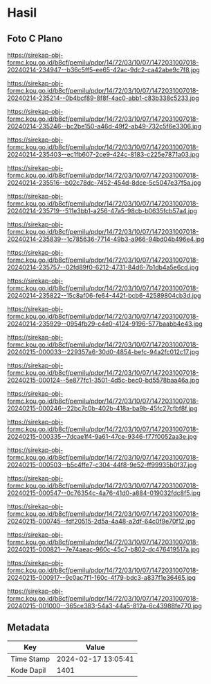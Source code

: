 # Hasil

## Foto C Plano

https://sirekap-obj-formc.kpu.go.id/b8cf/pemilu/pdpr/14/72/03/10/07/1472031007018-20240214-234947--b36c5ff5-ee65-42ac-9dc2-ca42abe9c7f8.jpg

https://sirekap-obj-formc.kpu.go.id/b8cf/pemilu/pdpr/14/72/03/10/07/1472031007018-20240214-235214--0b4bcf89-8f8f-4ac0-abb1-c83b338c5233.jpg

https://sirekap-obj-formc.kpu.go.id/b8cf/pemilu/pdpr/14/72/03/10/07/1472031007018-20240214-235246--bc2be150-a46d-49f2-ab49-732c5f6e3306.jpg

https://sirekap-obj-formc.kpu.go.id/b8cf/pemilu/pdpr/14/72/03/10/07/1472031007018-20240214-235403--ec1fb607-2ce9-424c-8183-c225e7871a03.jpg

https://sirekap-obj-formc.kpu.go.id/b8cf/pemilu/pdpr/14/72/03/10/07/1472031007018-20240214-235516--b02c78dc-7452-454d-8dce-5c5047e37f5a.jpg

https://sirekap-obj-formc.kpu.go.id/b8cf/pemilu/pdpr/14/72/03/10/07/1472031007018-20240214-235719--511e3bb1-a256-47a5-98cb-b0635fcb57a4.jpg

https://sirekap-obj-formc.kpu.go.id/b8cf/pemilu/pdpr/14/72/03/10/07/1472031007018-20240214-235839--1c785636-7714-49b3-a966-94bd04b496e4.jpg

https://sirekap-obj-formc.kpu.go.id/b8cf/pemilu/pdpr/14/72/03/10/07/1472031007018-20240214-235757--02fd89f0-6212-4731-84d6-7b1db4a5e6cd.jpg

https://sirekap-obj-formc.kpu.go.id/b8cf/pemilu/pdpr/14/72/03/10/07/1472031007018-20240214-235822--15c8af06-fe64-442f-bcb6-42589804cb3d.jpg

https://sirekap-obj-formc.kpu.go.id/b8cf/pemilu/pdpr/14/72/03/10/07/1472031007018-20240214-235929--0954fb29-c4e0-4124-9196-577baabb4e43.jpg

https://sirekap-obj-formc.kpu.go.id/b8cf/pemilu/pdpr/14/72/03/10/07/1472031007018-20240215-000033--229357a6-30d0-4854-befc-94a2fc012c17.jpg

https://sirekap-obj-formc.kpu.go.id/b8cf/pemilu/pdpr/14/72/03/10/07/1472031007018-20240215-000124--5e877fc1-3501-4d5c-bec0-bd5578baa46a.jpg

https://sirekap-obj-formc.kpu.go.id/b8cf/pemilu/pdpr/14/72/03/10/07/1472031007018-20240215-000246--22bc7c0b-402b-418a-ba9b-45fc27cfbf8f.jpg

https://sirekap-obj-formc.kpu.go.id/b8cf/pemilu/pdpr/14/72/03/10/07/1472031007018-20240215-000335--7dcae1f4-9a61-47ce-9346-f77f0052aa3e.jpg

https://sirekap-obj-formc.kpu.go.id/b8cf/pemilu/pdpr/14/72/03/10/07/1472031007018-20240215-000503--b5c4ffe7-c304-44f8-9e52-ff99935b0f37.jpg

https://sirekap-obj-formc.kpu.go.id/b8cf/pemilu/pdpr/14/72/03/10/07/1472031007018-20240215-000547--0c76354c-4a76-41d0-a884-019032fdc8f5.jpg

https://sirekap-obj-formc.kpu.go.id/b8cf/pemilu/pdpr/14/72/03/10/07/1472031007018-20240215-000745--fdf20515-2d5a-4a48-a2df-64c0f9e70f12.jpg

https://sirekap-obj-formc.kpu.go.id/b8cf/pemilu/pdpr/14/72/03/10/07/1472031007018-20240215-000821--7e74aeac-960c-45c7-b802-dc476419517a.jpg

https://sirekap-obj-formc.kpu.go.id/b8cf/pemilu/pdpr/14/72/03/10/07/1472031007018-20240215-000917--9c0ac7f1-160c-4f79-bdc3-a837f1e36465.jpg

https://sirekap-obj-formc.kpu.go.id/b8cf/pemilu/pdpr/14/72/03/10/07/1472031007018-20240215-001000--365ce383-54a3-44a5-812a-6c43988fe770.jpg


## Metadata

| Key        | Value               |
| ---------- | ------------------- |
| Time Stamp | 2024-02-17 13:05:41 |
| Kode Dapil | 1401                |



